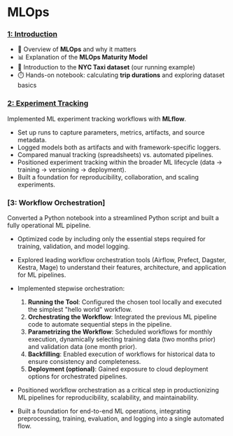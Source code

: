 # MLOps

### [1: Introduction](https://github.com/Sidharth1327/MLOps/tree/main/01-intro)

- 🔎 Overview of **MLOps** and why it matters  
- 📊 Explanation of the **MLOps Maturity Model** 
- 🚖 Introduction to the **NYC Taxi dataset** (our running example)  
- ⏱️ Hands-on notebook: calculating **trip durations** and exploring dataset basics  

### [2: Experiment Tracking](https://github.com/Sidharth1327/MLOps/tree/main/02-experiment-tracking)

Implemented ML experiment tracking workflows with **MLflow**.  
- Set up runs to capture parameters, metrics, artifacts, and source metadata.  
- Logged models both as artifacts and with framework-specific loggers.  
- Compared manual tracking (spreadsheets) vs. automated pipelines.  
- Positioned experiment tracking within the broader ML lifecycle (data → training → versioning → deployment).  
- Built a foundation for reproducibility, collaboration, and scaling experiments.  

### [3: Workflow Orchestration]
Converted a Python notebook into a streamlined Python script and built a fully operational ML pipeline.

- Optimized code by including only the essential steps required for training, validation, and model logging.
- Explored leading workflow orchestration tools (Airflow, Prefect, Dagster, Kestra, Mage) to understand their features, architecture, and application for ML pipelines.
- Implemented stepwise orchestration:
  1. **Running the Tool**: Configured the chosen tool locally and executed the simplest "hello world" workflow.
  2. **Orchestrating the Workflow**: Integrated the previous ML pipeline code to automate sequential steps in the pipeline.
  3. **Parametrizing the Workflow**: Scheduled workflows for monthly execution, dynamically selecting training data (two months prior) and validation data (one month prior).
  4. **Backfilling**: Enabled execution of workflows for historical data to ensure consistency and completeness.
  5. **Deployment (optional)**: Gained exposure to cloud deployment options for orchestrated pipelines.

- Positioned workflow orchestration as a critical step in productionizing ML pipelines for reproducibility, scalability, and maintainability.
- Built a foundation for end-to-end ML operations, integrating preprocessing, training, evaluation, and logging into a single automated flow.

